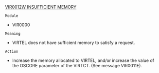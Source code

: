 [VIR0012W INSUFFICIENT MEMORY](https://virtel.readthedocs.io/en/latest/manuals/virtel/Virtel459MG/messages.html?highlight=VIR0012W#VIR0012W)

`Module`
- 	VIR0000

`Meaning`
- VIRTEL does not have sufficient memory to satisfy a request.

`Action`
- Increase the memory allocated to VIRTEL, and/or increase the value of the OSCORE parameter of the VIRTCT. (See message VIR0011E).
